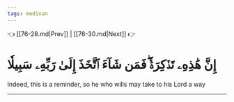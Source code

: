 ```yaml
---
tags: medinan
---
```


👈 [[76-28.md|Prev]] | [[76-30.md|Next]] 👉

# إِنَّ هَٰذِهِۦ تَذۡكِرَةٞۖ فَمَن شَآءَ ٱتَّخَذَ إِلَىٰ رَبِّهِۦ سَبِيلٗا

Indeed, this is a reminder, so he who wills may take to his Lord a way

---

